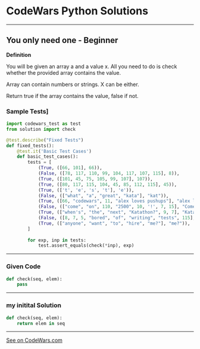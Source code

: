 # CodeWars Python Solutions

---

## You only need one - Beginner


**Definition**

You will be given an array a and a value x. All you need to do is check whether the provided array contains the value.

Array can contain numbers or strings. X can be either.

Return true if the array contains the value, false if not.


### Sample Tests]
```Python
import codewars_test as test
from solution import check

@test.describe("Fixed Tests")
def fixed_tests():
    @test.it('Basic Test Cases')
    def basic_test_cases():
        tests = [
            (True, ([66, 101], 66)),
            (False, ([78, 117, 110, 99, 104, 117, 107, 115], 8)),
            (True, ([101, 45, 75, 105, 99, 107], 107)),
            (True, ([80, 117, 115, 104, 45, 85, 112, 115], 45)),
            (True, (['t', 'e', 's', 't'], 'e')),
            (False, (["what", "a", "great", "kata"], "kat")),
            (True, ([66, "codewars", 11, "alex loves pushups"], "alex loves pushups")),
            (False, (["come", "on", 110, "2500", 10, '!', 7, 15], "Come")),
            (True, (["when's", "the", "next", "Katathon?", 9, 7], "Katathon?")),
            (False, ([8, 7, 5, "bored", "of", "writing", "tests", 115], 45)),
            (True, (["anyone", "want", "to", "hire", "me?"], "me?")),
        ]
        
        for exp, inp in tests:
            test.assert_equals(check(*inp), exp)
```
---

### Given Code


```python
def check(seq, elem):
    pass

```

---

### my initital Solution


```python
def check(seq, elem):
    return elem in seq
```

---


[See on CodeWars.com](https://www.codewars.com/kata/57f781872e3d8ca2a000007e)